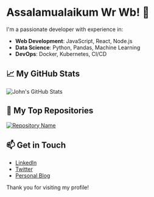 # Assalamualaikum Wr Wb! 👋

I'm a passionate developer with experience in:

- **Web Development**: JavaScript, React, Node.js
- **Data Science**: Python, Pandas, Machine Learning
- **DevOps**: Docker, Kubernetes, CI/CD

## 📈 My GitHub Stats

![John's GitHub Stats](https://github-readme-stats.vercel.app/api?username=johnsmith&show_icons=true&hide_title=true)

## 🌟 My Top Repositories

[![Repository Name](https://github-readme-stats.vercel.app/api/pin/?username=johnsmith&repo=repo-name)](https://github.com/johnsmith/repo-name)

## 📫 Get in Touch

- [LinkedIn](https://www.linkedin.com/in/johnsmith)
- [Twitter](https://twitter.com/johnsmith)
- [Personal Blog](https://johnsmith.dev)

Thank you for visiting my profile!
